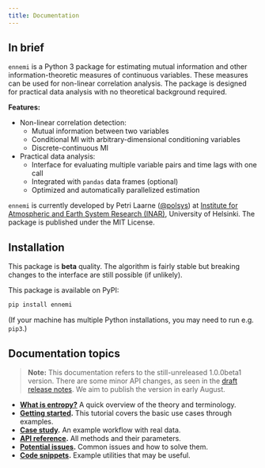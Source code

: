 ```yaml
---
title: Documentation
---
```


## In brief

`ennemi` is a Python 3 package for estimating mutual information and other
information-theoretic measures of continuous variables.
These measures can be used for non-linear correlation analysis.
The package is designed for practical data analysis
with no theoretical background required.

**Features:**
- Non-linear correlation detection:
  - Mutual information between two variables
  - Conditional MI with arbitrary-dimensional conditioning variables
  - Discrete-continuous MI
- Practical data analysis:
  - Interface for evaluating multiple variable pairs and time lags with one call
  - Integrated with `pandas` data frames (optional)
  - Optimized and automatically parallelized estimation

`ennemi` is currently developed by Petri Laarne ([@polsys](https://github.com/polsys)) at
[Institute for Atmospheric and Earth System Research (INAR)](https://www.helsinki.fi/en/inar-institute-for-atmospheric-and-earth-system-research),
University of Helsinki.
The package is published under the MIT License.


## Installation

This package is **beta** quality.
The algorithm is fairly stable
but breaking changes to the interface are still possible (if unlikely).

This package is available on PyPI:
```sh
pip install ennemi
```
(If your machine has multiple Python installations, you may need to run e.g. `pip3`.)


## Documentation topics

> **Note:** This documentation refers to the still-unreleased 1.0.0beta1 version.
> There are some minor API changes, as seen in the
> [draft release notes](https://gist.github.com/polsys/f0757723b73194a0bccb9043e7c75e47).
> We aim to publish the version in early August.

- **[What is entropy?](what-is-entropy.md)**
  A quick overview of the theory and terminology.
- **[Getting started](tutorial.md).**
  This tutorial covers the basic use cases through examples.
- **[Case study](kaisaniemi.md).**
  An example workflow with real data.
- **[API reference](api-reference.md).**
  All methods and their parameters.
- **[Potential issues](potential-issues.md).**
  Common issues and how to solve them.
- **[Code snippets](snippets.md).**
  Example utilities that may be useful.